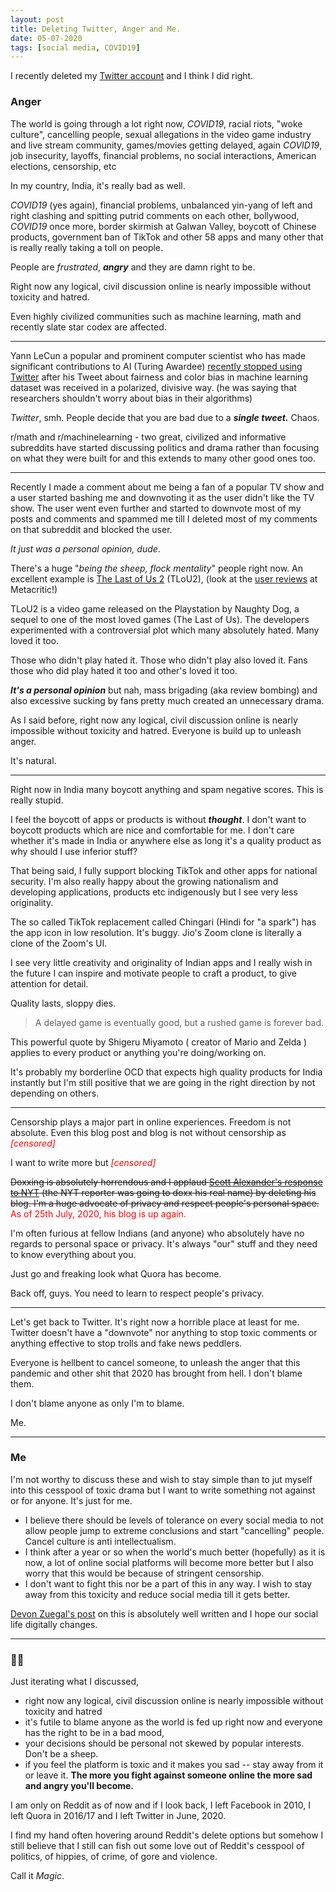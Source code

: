 ```yaml
---
layout: post
title: Deleting Twitter, Anger and Me.
date: 05-07-2020
tags: [social media, COVID19]
---
```



I recently deleted my [Twitter account](https://www.twitter.com/sudoankit) and I think I did right.

### Anger

The world is going through a lot right now, *COVID19*, racial riots, "woke culture", cancelling people, sexual allegations in the video game industry and live stream community, games/movies getting delayed, again *COVID19*, job insecurity, layoffs, financial problems, no social interactions, American elections, censorship, etc

In my country, India, it's really bad as well. 

*COVID19* (yes again), financial problems, unbalanced yin-yang of left and right clashing and spitting putrid comments on each other, bollywood, *COVID19* once more, border skirmish at Galwan Valley, boycott of Chinese products, government ban of TikTok and other 58 apps and many other that is really really taking a toll on people.

People are *frustrated*, ***angry*** and they are damn right to be. 

Right now any logical, civil discussion online is nearly impossible without toxicity and hatred. 

Even highly civilized communities such as machine learning, math and recently slate star codex are affected. 

---

Yann LeCun a popular and prominent computer scientist who has made significant contributions to AI (Turing Awardee) [recently stopped using Twitter](https://news.ycombinator.com/item?id=23696427) after his Tweet about fairness and color bias in machine learning dataset was received in a polarized, divisive way.  (he was saying that researchers shouldn't worry about bias in their algorithms)

*Twitter*, smh. People decide that you are bad due to a ***single tweet.*** Chaos.

r/math and r/machinelearning - two great, civilized and informative subreddits have started discussing politics and drama rather than focusing on what they were built for and this extends to many other good ones too.

---

Recently I made a comment about me being a fan of a popular TV show and a user started bashing me and downvoting it as the user didn't like the TV show. The user went even further and started to downvote most of my posts and comments and spammed me till I deleted most of my comments on that subreddit and blocked the user. 

*It just was a personal opinion, dude*.

There's a huge "*being the sheep, flock mentality*" people right now. An excellent example is [The Last of Us 2](https://en.wikipedia.org/wiki/The_Last_of_Us_Part_II) (TLoU2), (look at the [user reviews](https://www.metacritic.com/game/playstation-4/the-last-of-us-part-ii?ref=hp) at Metacritic!)

TLoU2 is a video game released on the Playstation by Naughty Dog, a sequel to one of the most loved games (The Last of Us). The developers experimented with a controversial plot which many absolutely hated. Many loved it too.

Those who didn't play hated it. Those who didn't play also loved it. Fans those who did play hated it too and other's loved it too. 

***It's a personal opinion*** but nah, mass brigading (aka review bombing) and also excessive sucking by fans pretty much created an unnecessary drama.

As I said before, right now any logical, civil discussion online is nearly impossible without toxicity and hatred. Everyone is build up to unleash anger. 

It's natural. 

---

Right now in India many boycott anything and spam negative scores. This is really stupid.

I feel the boycott of apps or products is without ***thought***. I don't want to boycott products which are nice and comfortable for me. I don't care whether it's made in India or anywhere else as long it's a quality product as why should I use inferior stuff?

That being said, I fully support blocking TikTok and other apps for national security. I'm also really happy about the growing nationalism and developing applications, products etc indigenously but I see very less originality. 

The so called TikTok replacement called Chingari (Hindi for "a spark") has the app icon in low resolution. It's buggy. Jio's Zoom clone is literally a clone of the Zoom's UI. 

I see very little creativity and originality of Indian apps and I really wish in the future I can inspire and motivate people to craft a product, to give attention for detail. 

Quality lasts, sloppy dies. 

> A delayed game is eventually good, but a rushed game is forever bad.

This powerful quote by Shigeru Miyamoto  ( creator of Mario and Zelda ) applies to every product or anything you're doing/working on.

It's probably my borderline OCD that expects high quality products for India instantly but I'm still positive that we are going in the right direction by not depending on others.

---

Censorship plays a major part in online experiences. Freedom is not absolute. Even this blog post and blog is not without censorship as <font color="red"><i>[censored]</i></font>

I want to write more but <font color="red"><i>[censored]</i></font>

~~Doxxing is absolutely horrendous and I applaud [Scott Alexander's response to NYT](https://slatestarcodex.com) (the NYT reporter was going to doxx his real name) by deleting his blog. I'm a huge advocate of privacy and respect people's personal space.~~  <font color="red"> As of 25th July, 2020, his blog is up again.</font> 


I'm often furious at fellow Indians (and anyone) who absolutely have no regards to personal space or privacy. It's always "our" stuff and they need to know everything about you. 

Just go and freaking look what Quora has become.

Back off, guys. You need to learn to respect people's privacy. 

---

Let's get back to Twitter. It's right now a horrible place at least for me. Twitter doesn't have a "downvote" nor anything to stop toxic comments or anything effective to stop trolls and fake news peddlers. 

Everyone is hellbent to cancel someone, to unleash the anger that this pandemic and other shit that 2020 has brought from hell. I don't blame them. 

I don't blame anyone as only I'm to blame. 

Me.

---

### Me

I'm not worthy to discuss these and wish to stay simple than to jut myself into this cesspool of toxic drama but I want to write something not against or for anyone. It's just for me.

- I believe there should be levels of tolerance on every social media to not allow people jump to extreme conclusions and start "cancelling" people. Cancel culture is anti intellectualism.
- I think after a year or so when the world's much better (hopefully) as it is now, a lot of online social platforms will become more better but I also worry that this would be because of stringent censorship. 
- I don't want to fight this nor be a part of this in any way. I wish to stay away from this toxicity and reduce social media till it gets better.

[Devon Zuegal's post](https://devonzuegel.com/post/the-silence-is-deafening) on this is absolutely well written and I hope our social life digitally changes. 

---

### 👋🏽

Just iterating what I discussed, 

- right now any logical, civil discussion online is nearly impossible without toxicity and hatred
- it's futile to blame anyone as the world is fed up right now and everyone has the right to be in a bad mood, 
- your decisions should be personal not skewed by popular interests. Don't be a sheep.
- if you feel the platform is toxic and it makes you sad -- stay away from it or leave it. **The more you fight against someone online the more sad and angry you'll become.**

I am only on Reddit as of now and if I look back, I left Facebook in 2010, I left Quora in 2016/17 and I left Twitter in June, 2020.

I find my hand often hovering around Reddit's delete options but somehow I still believe that I still can fish out some love out of Reddit's cesspool of politics, of hippies, of crime, of gore and violence. 

Call it *Magic*.